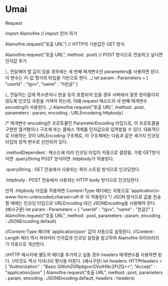 # Umai

Request

import Alamofire // import 먼저 하기

Alamofire.request("호출 URL") // HTTP의 기본값은 GET 방식

Alamofire.request("호출 URL", method: .post) // POST 방식으로 전송하고 싶다면 인자값 추가

/_
전달해야 할 값이 있을 경우에는 세 번째 매개변수인 parameters를 사용하면 된다.
이 변수는 키-값 형식의 타입을 기반으로 한다.
_/
let param : Parameters = [
"userId" : "lgvv",
"name" : "h한글"
]

/_
전달하는 값에 특수문자나 한글 등이 포함되어 있을 경우
서버에서 잘못 받아들이지 않도록 인코딩 과정을 거쳐야 하는데,
이떄 request 메소드의 네 번째 매개변수 encoding이 사용된다.
_/
Alamofire.request("호출 URL", method: .post, parameters : param, encoding : URLEncodeing.httpbody)

/\*
매개변수 encoding은 프로토콜인 ParameterEncoding 타입으로,
이 프로토콜을 구현한 열거형이나 구조체 또는 클래스 객체를 인자값으로 입력받을 수 있다.
대표적으로 사용하는 것이 URLEncoding 구조체로, 이 구조체에는 다음과 같은 세가지 인코딩 타입의
정적 변수로 선언되어 있다.

.methodDependent : 메소드에 따라 인코딩 타입이 자동으로 결정됨.
가령 GET방식이면 .queryString
POST 방식이면 .httpbody가 적용된다.

.queryString : GET 전송에서 사용되는 쿼리 스트링 방식으로 인코딩한다.

.httpbody : POST 전송에서 사용되는 HTTP body 방식으로 인코딩한다.

만약 .httpbody 타입을 적용하면 Content-Type 헤더에는 자동으로
'application/x-www-form-urlencoded;charset=utf-8' 이 적용된다
\*/
JSON 방식으로 값을 전송할 때에는 인코딩 타입으로 URLEncoding 대신 JSONEncoding을 사용해야 한다.
(예시구문)
let param : Parameters = [
"userId" : "lgvv",
"name" : "한글2"
]
Alamofire.request("호출 URL", method: .post, parameters : param, encoding : JSONEncoding.default)

//Content-Type 헤더에 'application/json' 값이 자동으로 설정된다.
//Content-Length 헤더 역시 파라미터 인자값과 인코딩 설정을 참고하여 Alamofire 라이브러리가 자동으로 계산한다.

//HTTP 메시지에 별도의 헤더를 추가하고 싶을 경우 headers 매개변수를 사용하면 된다.
//이것도 역시 딕셔너리 형식을 따른다.
(예시구문)
let headers: HTTPHeaders = [
"Authorization" : "Basic QWxhZGRpbjpvcGVuIHNc2FtZQ==",
"Accept" : "application/json"
]
Alamofire.request("호출 URL", method: .post, parameters : param, encoding : JSONEncoding.default, headers : headers)
